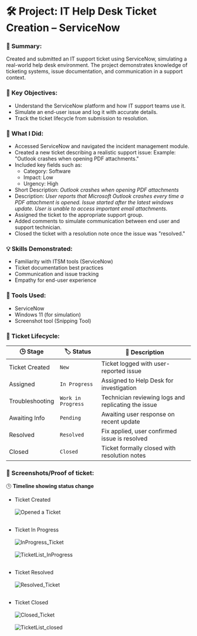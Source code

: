 # 🛠️ Project: IT Help Desk Ticket Creation – ServiceNow

### 📝 Summary:
Created and submitted an IT support ticket using ServiceNow, simulating a real-world help desk environment. The project demonstrates knowledge of ticketing systems, issue documentation, and communication in a support context.

### 🎯 Key Objectives:
- Understand the ServiceNow platform and how IT support teams use it.
- Simulate an end-user issue and log it with accurate details.
- Track the ticket lifecycle from submission to resolution.

### 📌 What I Did:
- Accessed ServiceNow and navigated the incident management module.
- Created a new ticket describing a realistic support issue:
  Example: "Outlook crashes when opening PDF attachments."
- Included key fields such as:
  - Category: Software
  - Impact: Low
  - Urgency: High
- Short Description: *Outlook crashes when opening PDF attachments*
- Description: *User reports that Microsoft Outlook crashes every time a PDF attachment is opened. Issue started after the latest windows update. User is unable to access important email attachments.* 
- Assigned the ticket to the appropriate support group.
- Added comments to simulate communication between end user and support technician.
- Closed the ticket with a resolution note once the issue was "resolved."

### 💡 Skills Demonstrated:
- Familiarity with ITSM tools (ServiceNow)
- Ticket documentation best practices
- Communication and issue tracking
- Empathy for end-user experience


### 🧪 Tools Used:
- ServiceNow
- Windows 11 (for simulation)
- Screenshot tool (Snipping Tool)

### 🔄 Ticket Lifecycle:

| 🕒 Stage        | 🏷️ Status        | 📌 Description                              | 
|----------------|------------------|-----------------------------------------------|
| Ticket Created | `New`            | Ticket logged with user-reported issue        |
| Assigned       | `In Progress`    | Assigned to Help Desk for investigation       |
| Troubleshooting| `Work in Progress` | Technician reviewing logs and replicating the issue |
| Awaiting Info  | `Pending`        | Awaiting user response on recent update       |
| Resolved       | `Resolved`       | Fix applied, user confirmed issue is resolved |
| Closed         | `Closed`         | Ticket formally closed with resolution notes  |

### 📸 Screenshots/Proof of ticket:
🕒 **Timeline showing status change**

- Ticket Created <br><br>
![Opened a Ticket](https://github.com/user-attachments/assets/8a1292e1-f5bf-468b-8cec-eed2b0447614) <br><br>

- Ticket In Progress <br><br>
![InProgress_Ticket](https://github.com/user-attachments/assets/473e234a-ee07-4d95-bf25-1c9c87405792) <br><br>
 ![TicketList_InProgress](https://github.com/user-attachments/assets/0146b59f-aa2f-4090-9d50-5541d3b7df2e) <br><br>

- Ticket Resolved <br><br>
![Resolved_Ticket](https://github.com/user-attachments/assets/5b232d77-5284-4e41-9846-c63864270fcd) <br><br>

- Ticket Closed <br><br>
![Closed_Ticket](https://github.com/user-attachments/assets/31bcec76-a1ef-479f-81e8-65a7e3261281) <br><br>
 ![TicketList_closed](https://github.com/user-attachments/assets/01db8958-63d4-49c5-b836-da261417c7f6)

